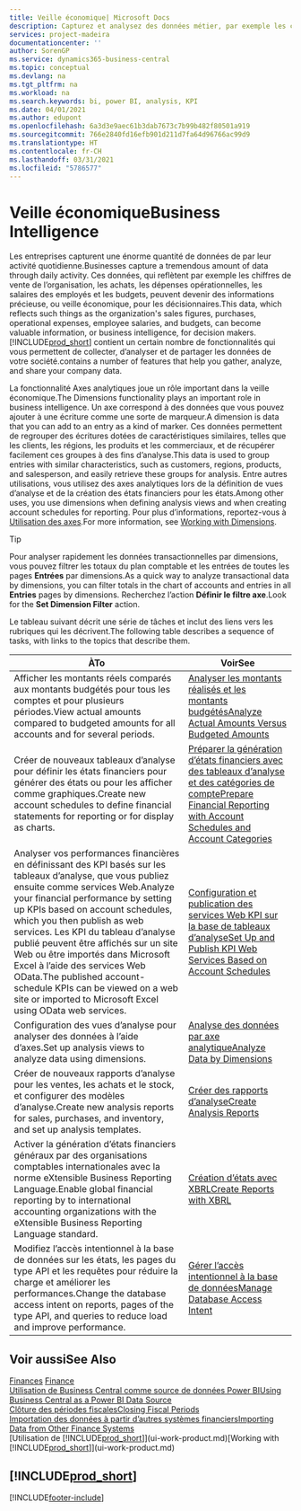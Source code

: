 ```yaml
---
title: Veille économique| Microsoft Docs
description: Capturez et analysez des données métier, par exemple les chiffres de vente de l’organisation, les achats, les dépenses opérationnelles, les salaires des employés et les budgets, peuvent être des informations précieuses, pour la veille économique ou pour les décisionnaires.
services: project-madeira
documentationcenter: ''
author: SorenGP
ms.service: dynamics365-business-central
ms.topic: conceptual
ms.devlang: na
ms.tgt_pltfrm: na
ms.workload: na
ms.search.keywords: bi, power BI, analysis, KPI
ms.date: 04/01/2021
ms.author: edupont
ms.openlocfilehash: 6a3d3e9aec61b3dab7673c7b99b482f80501a919
ms.sourcegitcommit: 766e2840fd16efb901d211d7fa64d96766ac99d9
ms.translationtype: HT
ms.contentlocale: fr-CH
ms.lasthandoff: 03/31/2021
ms.locfileid: "5786577"
---
```

# <a name="business-intelligence"></a><span data-ttu-id="08a7b-103">Veille économique</span><span class="sxs-lookup"><span data-stu-id="08a7b-103">Business Intelligence</span></span>
<span data-ttu-id="08a7b-104">Les entreprises capturent une énorme quantité de données de par leur activité quotidienne.</span><span class="sxs-lookup"><span data-stu-id="08a7b-104">Businesses capture a tremendous amount of data through daily activity.</span></span> <span data-ttu-id="08a7b-105">Ces données, qui reflètent par exemple les chiffres de vente de l’organisation, les achats, les dépenses opérationnelles, les salaires des employés et les budgets, peuvent devenir des informations précieuse, ou veille économique, pour les décisionnaires.</span><span class="sxs-lookup"><span data-stu-id="08a7b-105">This data, which reflects such things as the organization's sales figures, purchases, operational expenses, employee salaries, and budgets, can become valuable information, or business intelligence, for decision makers.</span></span> [!INCLUDE[prod_short](includes/prod_short.md)] <span data-ttu-id="08a7b-106">contient un certain nombre de fonctionnalités qui vous permettent de collecter, d’analyser et de partager les données de votre société.</span><span class="sxs-lookup"><span data-stu-id="08a7b-106">contains a number of features that help you gather, analyze, and share your company data.</span></span>

<span data-ttu-id="08a7b-107">La fonctionnalité Axes analytiques joue un rôle important dans la veille économique.</span><span class="sxs-lookup"><span data-stu-id="08a7b-107">The Dimensions functionality plays an important role in business intelligence.</span></span> <span data-ttu-id="08a7b-108">Un axe correspond à des données que vous pouvez ajouter à une écriture comme une sorte de marqueur.</span><span class="sxs-lookup"><span data-stu-id="08a7b-108">A dimension is data that you can add to an entry as a kind of marker.</span></span> <span data-ttu-id="08a7b-109">Ces données permettent de regrouper des écritures dotées de caractéristiques similaires, telles que les clients, les régions, les produits et les commerciaux, et de récupérer facilement ces groupes à des fins d’analyse.</span><span class="sxs-lookup"><span data-stu-id="08a7b-109">This data is used to group entries with similar characteristics, such as customers, regions, products, and salesperson, and easily retrieve these groups for analysis.</span></span> <span data-ttu-id="08a7b-110">Entre autres utilisations, vous utilisez des axes analytiques lors de la définition de vues d’analyse et de la création des états financiers pour les états.</span><span class="sxs-lookup"><span data-stu-id="08a7b-110">Among other uses, you use dimensions  when defining analysis views and when creating account schedules for reporting.</span></span> <span data-ttu-id="08a7b-111">Pour plus d’informations, reportez-vous à [Utilisation des axes](finance-dimensions.md).</span><span class="sxs-lookup"><span data-stu-id="08a7b-111">For more information, see [Working with Dimensions](finance-dimensions.md).</span></span>

> [!TIP]
> <span data-ttu-id="08a7b-112">Pour analyser rapidement les données transactionnelles par dimensions, vous pouvez filtrer les totaux du plan comptable et les entrées de toutes les pages **Entrées** par dimensions.</span><span class="sxs-lookup"><span data-stu-id="08a7b-112">As a quick way to analyze transactional data by dimensions, you can filter totals in the chart of accounts and entries in all **Entries** pages by dimensions.</span></span> <span data-ttu-id="08a7b-113">Recherchez l’action **Définir le filtre axe**.</span><span class="sxs-lookup"><span data-stu-id="08a7b-113">Look for the **Set Dimension Filter** action.</span></span>  

<span data-ttu-id="08a7b-114">Le tableau suivant décrit une série de tâches et inclut des liens vers les rubriques qui les décrivent.</span><span class="sxs-lookup"><span data-stu-id="08a7b-114">The following table describes a sequence of tasks, with links to the topics that describe them.</span></span>  

| <span data-ttu-id="08a7b-115">À</span><span class="sxs-lookup"><span data-stu-id="08a7b-115">To</span></span> | <span data-ttu-id="08a7b-116">Voir</span><span class="sxs-lookup"><span data-stu-id="08a7b-116">See</span></span> |
| --- | --- |
|<span data-ttu-id="08a7b-117">Afficher les montants réels comparés aux montants budgétés pour tous les comptes et pour plusieurs périodes.</span><span class="sxs-lookup"><span data-stu-id="08a7b-117">View actual amounts compared to budgeted amounts for all accounts and for several periods.</span></span>|[<span data-ttu-id="08a7b-118">Analyser les montants réalisés et les montants budgétés</span><span class="sxs-lookup"><span data-stu-id="08a7b-118">Analyze Actual Amounts Versus Budgeted Amounts</span></span>](bi-how-analyze-actual-versus-budget.md)|
|<span data-ttu-id="08a7b-119">Créer de nouveaux tableaux d’analyse pour définir les états financiers pour générer des états ou pour les afficher comme graphiques.</span><span class="sxs-lookup"><span data-stu-id="08a7b-119">Create new account schedules to define financial statements for reporting or for display as charts.</span></span>|[<span data-ttu-id="08a7b-120">Préparer la génération d’états financiers avec des tableaux d’analyse et des catégories de compte</span><span class="sxs-lookup"><span data-stu-id="08a7b-120">Prepare Financial Reporting with Account Schedules and Account Categories</span></span>](bi-how-work-account-schedule.md)|
|<span data-ttu-id="08a7b-121">Analyser vos performances financières en définissant des KPI basés sur les tableaux d’analyse, que vous publiez ensuite comme services Web.</span><span class="sxs-lookup"><span data-stu-id="08a7b-121">Analyze your financial performance by setting up KPIs based on account schedules, which you then publish as web services.</span></span> <span data-ttu-id="08a7b-122">Les KPI du tableau d’analyse publié peuvent être affichés sur un site Web ou être importés dans Microsoft Excel à l’aide des services Web OData.</span><span class="sxs-lookup"><span data-stu-id="08a7b-122">The published account-schedule KPIs can be viewed on a web site or imported to Microsoft Excel using OData web services.</span></span>|[<span data-ttu-id="08a7b-123">Configuration et publication des services Web KPI sur la base de tableaux d’analyse</span><span class="sxs-lookup"><span data-stu-id="08a7b-123">Set Up and Publish KPI Web Services Based on Account Schedules</span></span>](bi-how-to-set-up-and-publish-kpi-web-services-based-on-account-schedules.md)|
|<span data-ttu-id="08a7b-124">Configuration des vues d’analyse pour analyser des données à l’aide d’axes.</span><span class="sxs-lookup"><span data-stu-id="08a7b-124">Set up analysis views to analyze data using dimensions.</span></span>|[<span data-ttu-id="08a7b-125">Analyse des données par axe analytique</span><span class="sxs-lookup"><span data-stu-id="08a7b-125">Analyze Data by Dimensions</span></span>](bi-how-analyze-data-dimension.md)|
|<span data-ttu-id="08a7b-126">Créer de nouveaux rapports d’analyse pour les ventes, les achats et le stock, et configurer des modèles d’analyse.</span><span class="sxs-lookup"><span data-stu-id="08a7b-126">Create new analysis reports for sales, purchases, and inventory, and set up analysis templates.</span></span>|[<span data-ttu-id="08a7b-127">Créer des rapports d’analyse</span><span class="sxs-lookup"><span data-stu-id="08a7b-127">Create Analysis Reports</span></span>](bi-how-create-analysis-views-reports.md)|
|<span data-ttu-id="08a7b-128">Activer la génération d’états financiers généraux par des organisations comptables internationales avec la norme eXtensible Business Reporting Language.</span><span class="sxs-lookup"><span data-stu-id="08a7b-128">Enable global financial reporting by to international accounting organizations with the eXtensible Business Reporting Language standard.</span></span>|[<span data-ttu-id="08a7b-129">Création d’états avec XBRL</span><span class="sxs-lookup"><span data-stu-id="08a7b-129">Create Reports with XBRL</span></span>](bi-create-reports-with-xbrl.md)|
|<span data-ttu-id="08a7b-130">Modifiez l’accès intentionnel à la base de données sur les états, les pages du type API et les requêtes pour réduire la charge et améliorer les performances.</span><span class="sxs-lookup"><span data-stu-id="08a7b-130">Change the database access intent on reports, pages of the type API, and queries to reduce load and improve performance.</span></span>|[<span data-ttu-id="08a7b-131">Gérer l’accès intentionnel à la base de données</span><span class="sxs-lookup"><span data-stu-id="08a7b-131">Manage Database Access Intent</span></span>](admin-data-access-intent.md)|

## <a name="see-also"></a><span data-ttu-id="08a7b-132">Voir aussi</span><span class="sxs-lookup"><span data-stu-id="08a7b-132">See Also</span></span>
<span data-ttu-id="08a7b-133">[Finances](finance.md)  </span><span class="sxs-lookup"><span data-stu-id="08a7b-133">[Finance](finance.md)  </span></span>  
[<span data-ttu-id="08a7b-134">Utilisation de Business Central comme source de données Power BI</span><span class="sxs-lookup"><span data-stu-id="08a7b-134">Using Business Central as a Power BI Data Source</span></span>](across-how-use-financials-data-source-powerbi.md)  
[<span data-ttu-id="08a7b-135">Clôture des périodes fiscales</span><span class="sxs-lookup"><span data-stu-id="08a7b-135">Closing Fiscal Periods</span></span>](year-close-years-periods.md)  
[<span data-ttu-id="08a7b-136">Importation des données à partir d’autres systèmes financiers</span><span class="sxs-lookup"><span data-stu-id="08a7b-136">Importing Data from Other Finance Systems</span></span>](across-import-data-configuration-packages.md)  
<span data-ttu-id="08a7b-137">[Utilisation de [!INCLUDE[prod_short](includes/prod_short.md)]](ui-work-product.md)</span><span class="sxs-lookup"><span data-stu-id="08a7b-137">[Working with [!INCLUDE[prod_short](includes/prod_short.md)]](ui-work-product.md)</span></span>

## [!INCLUDE[prod_short](includes/free_trial_md.md)]  


[!INCLUDE[footer-include](includes/footer-banner.md)]
